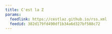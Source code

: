 ```yaml
---
title: C'est la Z
params:
  feedlink: https://cestlaz.github.io/rss.xml
  feedid: 382d179fd490df1b34a6d327bf588c72
---
```

